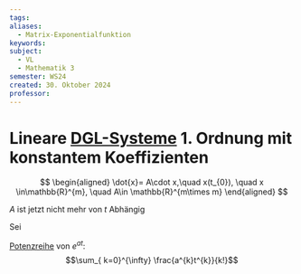 ```yaml
---
tags: 
aliases:
  - Matrix-Exponentialfunktion
keywords: 
subject:
  - VL
  - Mathematik 3
semester: WS24
created: 30. Oktober 2024
professor:
---
```

 
# Lineare [DGL-Systeme](DGL-System.md) 1. Ordnung mit konstantem Koeffizienten

$$
\begin{aligned}
\dot{x}= A\cdot x,\quad x(t_{0}), \quad x \in\mathbb{R}^{m}, \quad A\in \mathbb{R}^{m\times m}
\end{aligned}
$$

$A$ ist jetzt nicht mehr von $t$ Abhängig

Sei 

[Potenzreihe](Algebra/Potenzreihe.md) von $e^{ at }$: $$\sum_{ k=0}^{\infty} \frac{a^{k}t^{k}}{k!}$$